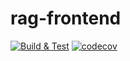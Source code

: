 # rag-frontend

[![Build & Test](https://github.com/DCC-BS/rag-frontend/actions/workflows/ci.yml/badge.svg)](https://github.com/DCC-BS/rag-frontend/actions/workflows/ci.yml)
[![codecov](https://codecov.io/gh/DCC-BS/rag-frontend/graph/badge.svg?token=BYAB6V1C8B)](https://codecov.io/gh/DCC-BS/rag-frontend)
